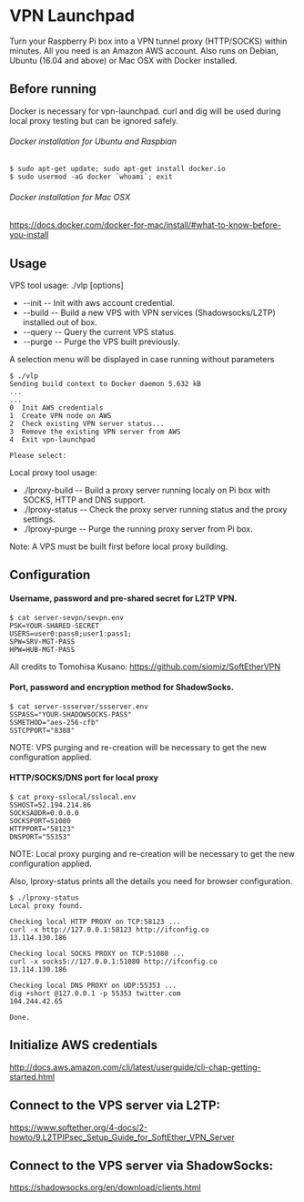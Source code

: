 # VPN Launchpad

Turn your Raspberry Pi box into a VPN tunnel proxy (HTTP/SOCKS) within minutes. All you need is an Amazon AWS account. Also runs on Debian, Ubuntu (16.04 and above) or Mac OSX with Docker installed.



## Before running

Docker is necessary for vpn-launchpad. curl and dig will be used during local proxy testing but can be ignored safely.

###### Docker installation for Ubuntu and Raspbian
```
$ sudo apt-get update; sudo apt-get install docker.io
$ sudo usermod -aG docker `whoami`; exit
```
###### Docker installation for Mac OSX
<https://docs.docker.com/docker-for-mac/install/#what-to-know-before-you-install>



## Usage

VPS tool usage: ./vlp [options]

* --init        -- Init with aws account credential.
* --build       -- Build a new VPS with VPN services (Shadowsocks/L2TP) installed out of box.
* --query       -- Query the current VPS status.
* --purge       -- Purge the VPS built previously.

A selection menu will be displayed in case running without parameters
```
$ ./vlp
Sending build context to Docker daemon 5.632 kB
...
...
0  Init AWS credentials
1  Create VPN node on AWS
2  Check existing VPN server status...
3  Remove the existing VPN server from AWS
4  Exit vpn-launchpad

Please select:
```


Local proxy tool usage: 

* ./lproxy-build         -- Build a proxy server running localy on Pi box with SOCKS, HTTP and DNS support.
* ./lproxy-status        -- Check the proxy server running status and the proxy settings.
* ./lproxy-purge         -- Purge the running proxy server from Pi box.

Note: A VPS must be built first before local proxy building.



## Configuration

#### Username, password and pre-shared secret for L2TP VPN.
```
$ cat server-sevpn/sevpn.env
PSK=YOUR-SHARED-SECRET
USERS=user0:pass0;user1:pass1;
SPW=SRV-MGT-PASS
HPW=HUB-MGT-PASS
```
All credits to Tomohisa Kusano:
<https://github.com/siomiz/SoftEtherVPN>


#### Port, password and encryption method for ShadowSocks.
```
$ cat server-ssserver/ssserver.env
SSPASS="YOUR-SHADOWSOCKS-PASS"
SSMETHOD="aes-256-cfb"
SSTCPPORT="8388"
```
NOTE: VPS purging and re-creation will be necessary to get the new configuration applied.

#### HTTP/SOCKS/DNS port for local proxy
```
$ cat proxy-sslocal/sslocal.env 
SSHOST=52.194.214.86
SOCKSADDR=0.0.0.0
SOCKSPORT=51080
HTTPPORT="58123"
DNSPORT="55353"
```
NOTE: Local proxy purging and re-creation will be necessary to get the new configuration applied.

Also, lproxy-status prints all the details you need for browser configuration.
```
$ ./lproxy-status
Local proxy found.

Checking local HTTP PROXY on TCP:58123 ...
curl -x http://127.0.0.1:58123 http://ifconfig.co
13.114.130.186

Checking local SOCKS PROXY on TCP:51080 ...
curl -x socks5://127.0.0.1:51080 http://ifconfig.co
13.114.130.186

Checking local DNS PROXY on UDP:55353 ...
dig +short @127.0.0.1 -p 55353 twitter.com
104.244.42.65

Done.
```



## Initialize AWS credentials
<http://docs.aws.amazon.com/cli/latest/userguide/cli-chap-getting-started.html>



## Connect to the VPS server via L2TP:
<https://www.softether.org/4-docs/2-howto/9.L2TPIPsec_Setup_Guide_for_SoftEther_VPN_Server>



## Connect to the VPS server via ShadowSocks:
<https://shadowsocks.org/en/download/clients.html>
